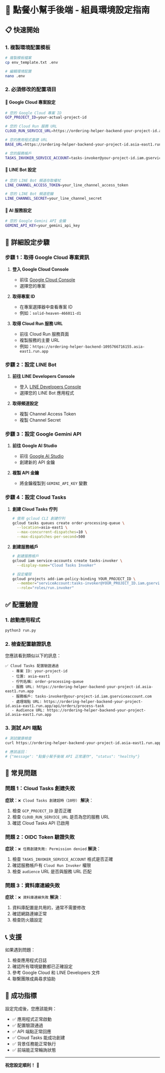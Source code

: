 # 🚀 點餐小幫手後端 - 組員環境設定指南

## 📋 快速開始

### 1. 複製環境配置模板
```bash
# 複製模板檔案
cp env_template.txt .env

# 編輯環境配置
nano .env
```

### 2. 必須修改的配置項目

#### 🔑 Google Cloud 專案設定
```bash
# 您的 Google Cloud 專案 ID
GCP_PROJECT_ID=your-actual-project-id

# 您的 Cloud Run 服務 URL
CLOUD_RUN_SERVICE_URL=https://ordering-helper-backend-your-project-id.asia-east1.run.app

# 您的應用程式基礎 URL
BASE_URL=https://ordering-helper-backend-your-project-id.asia-east1.run.app

# 您的服務帳戶
TASKS_INVOKER_SERVICE_ACCOUNT=tasks-invoker@your-project-id.iam.gserviceaccount.com
```

#### 🤖 LINE Bot 設定
```bash
# 您的 LINE Bot 頻道存取權杖
LINE_CHANNEL_ACCESS_TOKEN=your_line_channel_access_token

# 您的 LINE Bot 頻道密鑰
LINE_CHANNEL_SECRET=your_line_channel_secret
```

#### 🧠 AI 服務設定
```bash
# 您的 Google Gemini API 金鑰
GEMINI_API_KEY=your_gemini_api_key
```

## 🔧 詳細設定步驟

### 步驟 1：取得 Google Cloud 專案資訊

1. **登入 Google Cloud Console**
   - 前往 [Google Cloud Console](https://console.cloud.google.com/)
   - 選擇您的專案

2. **取得專案 ID**
   - 在專案選擇器中查看專案 ID
   - 例如：`solid-heaven-466011-d1`

3. **取得 Cloud Run 服務 URL**
   - 前往 Cloud Run 服務頁面
   - 複製服務的主要 URL
   - 例如：`https://ordering-helper-backend-1095766716155.asia-east1.run.app`

### 步驟 2：設定 LINE Bot

1. **前往 LINE Developers Console**
   - 登入 [LINE Developers Console](https://developers.line.biz/)
   - 選擇您的 LINE Bot 應用程式

2. **取得頻道設定**
   - 複製 Channel Access Token
   - 複製 Channel Secret

### 步驟 3：設定 Google Gemini API

1. **前往 Google AI Studio**
   - 前往 [Google AI Studio](https://makersuite.google.com/app/apikey)
   - 創建新的 API 金鑰

2. **複製 API 金鑰**
   - 將金鑰複製到 `GEMINI_API_KEY` 變數

### 步驟 4：設定 Cloud Tasks

1. **創建 Cloud Tasks 佇列**
   ```bash
   # 使用 gcloud CLI 創建佇列
   gcloud tasks queues create order-processing-queue \
     --location=asia-east1 \
     --max-concurrent-dispatches=10 \
     --max-dispatches-per-second=500
   ```

2. **創建服務帳戶**
   ```bash
   # 創建服務帳戶
   gcloud iam service-accounts create tasks-invoker \
     --display-name="Cloud Tasks Invoker"
   
   # 設定權限
   gcloud projects add-iam-policy-binding YOUR_PROJECT_ID \
     --member="serviceAccount:tasks-invoker@YOUR_PROJECT_ID.iam.gserviceaccount.com" \
     --role="roles/run.invoker"
   ```

## ✅ 配置驗證

### 1. 啟動應用程式
```bash
python3 run.py
```

### 2. 檢查配置驗證訊息
您應該看到類似以下的訊息：
```
✅ Cloud Tasks 配置驗證通過
   - 專案 ID: your-project-id
   - 位置: asia-east1
   - 佇列名稱: order-processing-queue
   - 服務 URL: https://ordering-helper-backend-your-project-id.asia-east1.run.app
   - 服務帳戶: tasks-invoker@your-project-id.iam.gserviceaccount.com
   - 處理端點 URL: https://ordering-helper-backend-your-project-id.asia-east1.run.app/api/orders/process-task
   - Audience URL: https://ordering-helper-backend-your-project-id.asia-east1.run.app
```

### 3. 測試 API 端點
```bash
# 測試健康檢查
curl https://ordering-helper-backend-your-project-id.asia-east1.run.app/api/health

# 應該返回：
# {"message": "點餐小幫手後端 API 正常運作", "status": "healthy"}
```

## 🚨 常見問題

### 問題 1：Cloud Tasks 創建失敗
**症狀**：`❌ Cloud Tasks 創建超時（10秒）`
**解決**：
1. 檢查 `GCP_PROJECT_ID` 是否正確
2. 檢查 `CLOUD_RUN_SERVICE_URL` 是否為您的服務 URL
3. 確認 Cloud Tasks API 已啟用

### 問題 2：OIDC Token 驗證失敗
**症狀**：`❌ 任務創建失敗: Permission denied`
**解決**：
1. 檢查 `TASKS_INVOKER_SERVICE_ACCOUNT` 格式是否正確
2. 確認服務帳戶有 `Cloud Run Invoker` 權限
3. 檢查 `audience` URL 是否與服務 URL 匹配

### 問題 3：資料庫連線失敗
**症狀**：`❌ 資料庫連線失敗`
**解決**：
1. 資料庫配置是共用的，通常不需要修改
2. 確認網路連線正常
3. 檢查防火牆設定

## 📞 支援

如果遇到問題：
1. 檢查應用程式日誌
2. 確認所有環境變數都已正確設定
3. 參考 Google Cloud 和 LINE Developers 文件
4. 聯繫團隊成員尋求協助

## 🎯 成功指標

設定完成後，您應該能夠：
- ✅ 應用程式正常啟動
- ✅ 配置驗證通過
- ✅ API 端點正常回應
- ✅ Cloud Tasks 能成功創建
- ✅ 背景任務能正常執行
- ✅ 前端能正常輪詢狀態

---

**祝您設定順利！** 🚀
